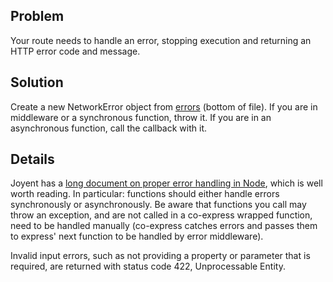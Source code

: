 ## Problem

Your route needs to handle an error, stopping execution and returning an HTTP error code and message.

## Solution

Create a new NetworkError object from [errors](https://github.com/codecombat/codecombat/blob/master/server/commons/errors.coffee) (bottom of file). If you are in middleware or a synchronous function, throw it. If you are in an asynchronous function, call the callback with it.

## Details

Joyent has a [long document on proper error handling in Node](https://www.joyent.com/developers/node/design/errors), which is well worth reading. In particular: functions should either handle errors synchronously or asynchronously. Be aware that functions you call may throw an exception, and are not called in a co-express wrapped function, need to be handled manually (co-express catches errors and passes them to express' next function to be handled by error middleware).

Invalid input errors, such as not providing a property or parameter that is required, are returned with status code 422, Unprocessable Entity.